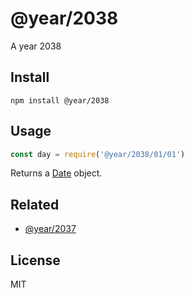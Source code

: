 # @year/2038

A year 2038

## Install

~~~
npm install @year/2038
~~~

## Usage

~~~js
const day = require('@year/2038/01/01')
~~~

Returns a [Date](https://developer.mozilla.org/en-US/docs/Web/JavaScript/Reference/Global_Objects/Date) object.

## Related

* [@year/2037](https://github.com/antonmedv/year/tree/master/packages/2037)

## License

MIT
